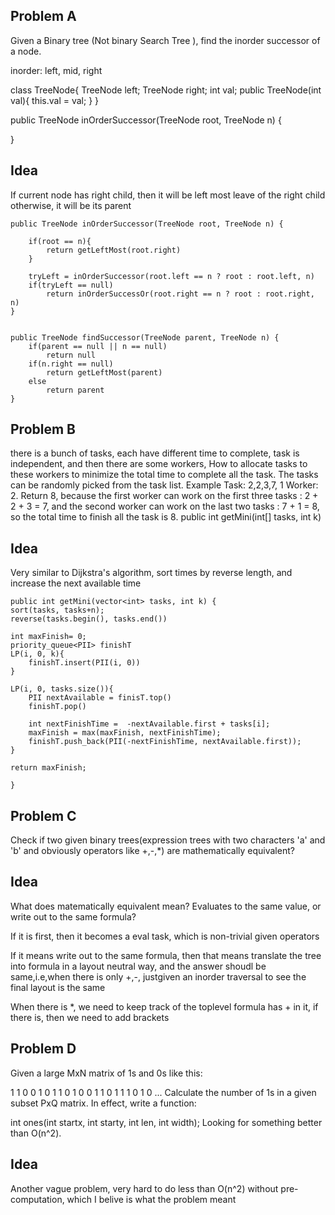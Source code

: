 Problem A
------------
Given a Binary tree (Not binary Search Tree ), find the inorder successor of a node.

inorder: left, mid, right

class TreeNode{
    TreeNode left;
    TreeNode right;
     int val;
    public TreeNode(int val){
        this.val = val;
    }
}

public TreeNode inOrderSuccessor(TreeNode root, TreeNode n) {


}

Idea
------
If current node has right child, then it will be left most leave of the right child
otherwise, it will be its parent 

```
public TreeNode inOrderSuccessor(TreeNode root, TreeNode n) {

	if(root == n){
		return getLeftMost(root.right)
	}

	tryLeft = inOrderSuccessor(root.left == n ? root : root.left, n)
	if(tryLeft == null)
		return inOrderSuccessOr(root.right == n ? root : root.right, n)
}


public TreeNode findSuccessor(TreeNode parent, TreeNode n) {
	if(parent == null || n == null)
		return null
	if(n.right == null)
		return getLeftMost(parent)
	else
		return parent
}
```

Problem B
-----------
there is a bunch of tasks, each have different time to complete, task is independent, and then there are some workers, 
How to allocate tasks to these workers to minimize the total time to complete all the task. The tasks can be randomly picked from the task list. 
Example 
Task: 2,2,3,7, 1 
Worker: 2. 
Return 8, because the first worker can work on the first three tasks : 2 + 2 + 3 = 7, and the second worker can work on the last two tasks : 7 + 1 = 8, so the total time to finish all the task is 8. 
public int getMini(int[] tasks, int k)

Idea
--------
Very similar to Dijkstra's algorithm, sort times by reverse length, and increase the next available time

```
public int getMini(vector<int> tasks, int k) {
sort(tasks, tasks+n);
reverse(tasks.begin(), tasks.end())

int maxFinish= 0;
priority_queue<PII> finishT
LP(i, 0, k){
	finishT.insert(PII(i, 0))	
}

LP(i, 0, tasks.size()){
	PII nextAvailable = finisT.top()
	finishT.pop()

	int nextFinishTime =  -nextAvailable.first + tasks[i];
	maxFinish = max(maxFinish, nextFinishTime);
	finishT.push_back(PII(-nextFinishTime, nextAvailable.first));
}

return maxFinish;

}

```


Problem C
------------
Check if two given binary trees(expression trees with two characters 'a' and 'b' and obviously operators like +,-,*) are mathematically equivalent?

Idea
-------
What does matematically equivalent mean? Evaluates to the same value, or write out to the same formula?

If it is first, then it becomes a eval task, which is non-trivial given operators

If it means write out to the same formula, then that means translate the tree into formula in a layout neutral way, and the answer shoudl be same,i.e,when there is only +,-, justgiven an inorder traversal to see the final layout is the same 

When there is *, we need to keep track of the toplevel formula has + in it, if there is, then we need to add brackets



Problem D
----------
Given a large MxN matrix of 1s and 0s like this:


1 1 0 0 1 0 1
1 0 1 0 0 1 1
0 1 1 1 0 1 0
...
Calculate the number of 1s in a given subset PxQ matrix. In effect, write a function:


int ones(int startx, int starty, int len, int width);
Looking for something better than O(n^2).

Idea
-------
Another vague problem, very hard to do less than O(n^2) without pre-computation, which I belive is what the problem meant


